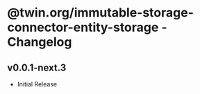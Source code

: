 # @twin.org/immutable-storage-connector-entity-storage - Changelog

## v0.0.1-next.3

- Initial Release
